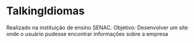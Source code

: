 # TalkingIdiomas
Realizado na instituição de ensino SENAC. Objetivo: Desenvolver um site onde o usuário pudesse encontrar informações sobre a empresa
